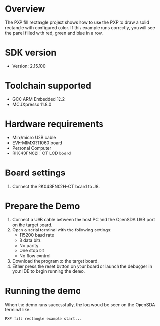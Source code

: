 Overview
========
The PXP fill rectangle project shows how to use the PXP to draw a solid rectangle with configured color.
If this example runs correctly, you will see the panel filled with red, green and blue in a row.

SDK version
===========
- Version: 2.15.100

Toolchain supported
===================
- GCC ARM Embedded  12.2
- MCUXpresso  11.8.0

Hardware requirements
=====================
- Mini/micro USB cable
- EVK-MIMXRT1060 board
- Personal Computer
- RK043FN02H-CT LCD board

Board settings
==============
1. Connect the RK043FN02H-CT board to J8.

Prepare the Demo
================
1.  Connect a USB cable between the host PC and the OpenSDA USB port on the target board.
2.  Open a serial terminal with the following settings:
    - 115200 baud rate
    - 8 data bits
    - No parity
    - One stop bit
    - No flow control
3.  Download the program to the target board.
4.  Either press the reset button on your board or launch the debugger in your IDE to begin running the demo.

Running the demo
================
When the demo runs successfully, the log would be seen on the OpenSDA terminal like:
~~~~~~~~~~~~~~~~~~~~~~~~~~~~~~~~~~~
PXP fill rectangle example start...

